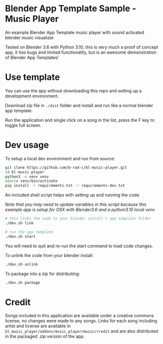 # Blender App Template Sample - Music Player

An example Blender App Template music player with sound activated blender music visualizer.

Tested on Blender 3.6 with Python 3.10, this is very much a proof of concept app, it has bugs and limited functionality, but is an awesome demonstration of Blender App Templates!

# Use template 
You can use the app without downloading this repo and setting up a development environment.

Download zip file in `./dist` folder and install and run like a normal blender app template.

Run the application and single click on a song in the list, press the F key to toggle full screen.

# Dev usage
To setup a local dev environment and run from source:

```bash
git clone https://github.com/b-rad-c/bl-music-player.git
cd bl-music-player
python3 -m venv venv
source venv/bin/activate
pip install -r requirements.txt -r requirements-dev.txt
```

An included shell script helps with setting up and running the code.

*Note that you may need to update variables in this script because this example app is setup for OSX with Blender3.6 and a python3.10 local venv*

```bash
# this links the code to your blender install's app template folder
./dev.sh link

# run the app template
./dev.sh start
```

You will need to quit and re-run the start command to load code changes.

To unlink the code from your blender install:
```bash
./dev.sh unlink
```

To package into a zip for distributing:
```bash
./dev.sh package
```

# Credit

Songs included in this application are available under a creative commons license, no changes were made to any songs. Links for each song including artist and license are available in `bl_music_player/addons/music_player/music/credit` and are also distributed in the packaged .zip version of the app.